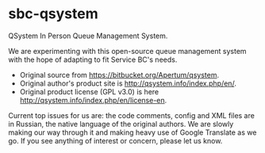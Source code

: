 # sbc-qsystem
QSystem In Person Queue Management System.

We are experimenting with this open-source queue management system with the hope of adapting to fit Service BC's needs.
* Original source from https://bitbucket.org/Apertum/qsystem.
* Original author's product site is http://qsystem.info/index.php/en/.
* Original product license (GPL v3.0) is here http://qsystem.info/index.php/en/license-en.

Current top issues for us are: the code comments, config and XML files are in Russian, the native language of the original authors.  We are slowly making our way through it and making heavy use of Google Translate as we go.  If you see anything of interest or concern, please let us know.

